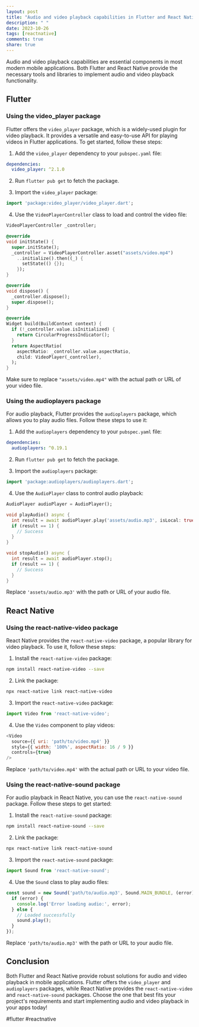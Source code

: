 ```yaml
---
layout: post
title: "Audio and video playback capabilities in Flutter and React Native"
description: " "
date: 2023-10-26
tags: [reactnative]
comments: true
share: true
---
```


Audio and video playback capabilities are essential components in most modern mobile applications. Both Flutter and React Native provide the necessary tools and libraries to implement audio and video playback functionality.

## Flutter

### Using the video_player package

Flutter offers the `video_player` package, which is a widely-used plugin for video playback. It provides a versatile and easy-to-use API for playing videos in Flutter applications. To get started, follow these steps:

1. Add the `video_player` dependency to your `pubspec.yaml` file:

```yaml
dependencies:
  video_player: ^2.1.0
```

2. Run `flutter pub get` to fetch the package.

3. Import the `video_player` package:

```dart
import 'package:video_player/video_player.dart';
```

4. Use the `VideoPlayerController` class to load and control the video file:

```dart
VideoPlayerController _controller;

@override
void initState() {
  super.initState();
  _controller = VideoPlayerController.asset("assets/video.mp4")
    ..initialize().then((_) {
      setState(() {});
    });
}

@override
void dispose() {
  _controller.dispose();
  super.dispose();
}

@override
Widget build(BuildContext context) {
  if (!_controller.value.isInitialized) {
    return CircularProgressIndicator();
  }
  return AspectRatio(
    aspectRatio: _controller.value.aspectRatio,
    child: VideoPlayer(_controller),
  );
}
```

Make sure to replace `"assets/video.mp4"` with the actual path or URL of your video file.

### Using the audioplayers package

For audio playback, Flutter provides the `audioplayers` package, which allows you to play audio files. Follow these steps to use it:

1. Add the `audioplayers` dependency to your `pubspec.yaml` file:

```yaml
dependencies:
  audioplayers: ^0.19.1
```

2. Run `flutter pub get` to fetch the package.

3. Import the `audioplayers` package:

```dart
import 'package:audioplayers/audioplayers.dart';
```

4. Use the `AudioPlayer` class to control audio playback:

```dart
AudioPlayer audioPlayer = AudioPlayer();

void playAudio() async {
  int result = await audioPlayer.play('assets/audio.mp3', isLocal: true);
  if (result == 1) {
    // Success
  }
}

void stopAudio() async {
  int result = await audioPlayer.stop();
  if (result == 1) {
    // Success
  }
}
```

Replace `'assets/audio.mp3'` with the path or URL of your audio file.

## React Native

### Using the react-native-video package

React Native provides the `react-native-video` package, a popular library for video playback. To use it, follow these steps:

1. Install the `react-native-video` package:

```bash
npm install react-native-video --save
```

2. Link the package:

```bash
npx react-native link react-native-video
```

3. Import the `react-native-video` package:

```javascript
import Video from 'react-native-video';
```

4. Use the `Video` component to play videos:

```javascript
<Video
  source={{ uri: 'path/to/video.mp4' }}
  style={{ width: '100%', aspectRatio: 16 / 9 }}
  controls={true}
/>
```

Replace `'path/to/video.mp4'` with the actual path or URL to your video file.

### Using the react-native-sound package

For audio playback in React Native, you can use the `react-native-sound` package. Follow these steps to get started:

1. Install the `react-native-sound` package:

```bash
npm install react-native-sound --save
```

2. Link the package:

```bash
npx react-native link react-native-sound
```

3. Import the `react-native-sound` package:

```javascript
import Sound from 'react-native-sound';
```

4. Use the `Sound` class to play audio files:

```javascript
const sound = new Sound('path/to/audio.mp3', Sound.MAIN_BUNDLE, (error) => {
  if (error) {
    console.log('Error loading audio:', error);
  } else {
    // Loaded successfully
    sound.play();
  }
});
```

Replace `'path/to/audio.mp3'` with the path or URL to your audio file.

## Conclusion

Both Flutter and React Native provide robust solutions for audio and video playback in mobile applications. Flutter offers the `video_player` and `audioplayers` packages, while React Native provides the `react-native-video` and `react-native-sound` packages. Choose the one that best fits your project's requirements and start implementing audio and video playback in your apps today!

<!-- hashtags -->
\#flutter #reactnative